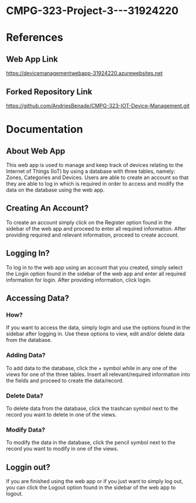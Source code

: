 # CMPG-323-Project-3---31924220

# References
## Web App Link
https://devicemanagementwebapp-31924220.azurewebsites.net
## Forked Repository Link
https://github.com/AndriesBenade/CMPG-323-IOT-Device-Management.git

# Documentation
## About Web App
This web app is used to manage and keep track of devices relating to the Internet of Things (IoT) by using a database with three tables, namely: Zones, Categories and Devices. Users are able to create an account so that they are able to log in which is required in order to access and modify the data on the database using the web app.

## Creating An Account?
To create an account simply click on the Register option found in the sidebar of the web app and proceed to enter all required information. After providing required and relevant information, proceed to create account.

## Logging In?
To log in to the web app using an account that you created, simply select the Login option found in the sidebar of the web app and enter all required information for login. After providing information, click login.

## Accessing Data?
### How?
If you want to access the data, simply login and use the options found in the sidebar after logging in. Use these options to view, edit and/or delete data from the database.
### Adding Data?
To add data to the database, click the + symbol while in any one of the views for one of the three tables. Insert all relevant/required information into the fields and proceed to create the data/record.
### Delete Data?
To delete data from the database, click the trashcan symbol next to the record you want to delete in one of the views.
### Modify Data?
To modify the data in the database, click the pencil symbol next to the record you want to modify in one of the views.

## Loggin out?
If you are finished using the web app or if you just want to simply log out, you can click the Logout option found in the sidebar of the web app to logout.
